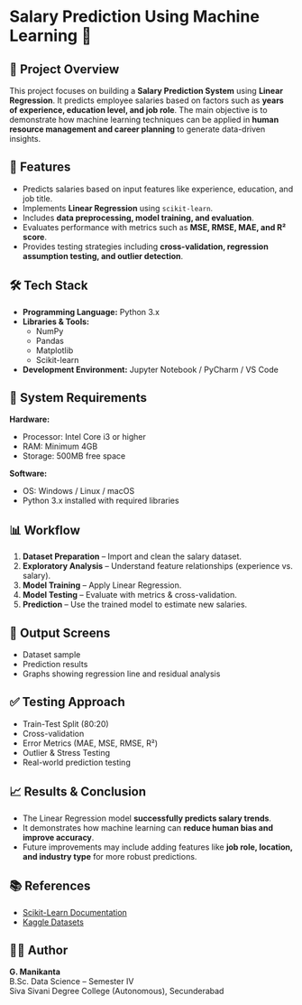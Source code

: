# Salary Prediction Using Machine Learning 🎯

## 📌 Project Overview
This project focuses on building a **Salary Prediction System** using **Linear Regression**. It predicts employee salaries based on factors such as **years of experience, education level, and job role**. The main objective is to demonstrate how machine learning techniques can be applied in **human resource management and career planning** to generate data-driven insights.

## 🚀 Features
- Predicts salaries based on input features like experience, education, and job title.
- Implements **Linear Regression** using `scikit-learn`.
- Includes **data preprocessing, model training, and evaluation**.
- Evaluates performance with metrics such as **MSE, RMSE, MAE, and R² score**.
- Provides testing strategies including **cross-validation, regression assumption testing, and outlier detection**.

## 🛠️ Tech Stack
- **Programming Language:** Python 3.x
- **Libraries & Tools:**
  - NumPy
  - Pandas
  - Matplotlib
  - Scikit-learn
- **Development Environment:** Jupyter Notebook / PyCharm / VS Code

## 📂 System Requirements
**Hardware:**
- Processor: Intel Core i3 or higher
- RAM: Minimum 4GB
- Storage: 500MB free space

**Software:**
- OS: Windows / Linux / macOS
- Python 3.x installed with required libraries

## 📊 Workflow
1. **Dataset Preparation** – Import and clean the salary dataset.
2. **Exploratory Analysis** – Understand feature relationships (experience vs. salary).
3. **Model Training** – Apply Linear Regression.
4. **Model Testing** – Evaluate with metrics & cross-validation.
5. **Prediction** – Use the trained model to estimate new salaries.

## 📸 Output Screens
- Dataset sample
- Prediction results
- Graphs showing regression line and residual analysis

## ✅ Testing Approach
- Train-Test Split (80:20)
- Cross-validation
- Error Metrics (MAE, MSE, RMSE, R²)
- Outlier & Stress Testing
- Real-world prediction testing

## 📈 Results & Conclusion
- The Linear Regression model **successfully predicts salary trends**.
- It demonstrates how machine learning can **reduce human bias and improve accuracy**.
- Future improvements may include adding features like **job role, location, and industry type** for more robust predictions.

## 📚 References
- [Scikit-Learn Documentation](https://scikit-learn.org/stable/modules/linear_model.html)
- [Kaggle Datasets](https://www.kaggle.com)

## 👨‍💻 Author
**G. Manikanta**  
B.Sc. Data Science – Semester IV  
Siva Sivani Degree College (Autonomous), Secunderabad
